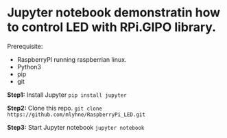 # Jupyter notebook demonstratin how to control LED with RPi.GIPO library.

Prerequisite:
* RaspberryPI running raspberrian linux.
* Python3
* pip
* git

**Step1:**
Install Jupyter
`pip install jupyter`

**Step2:**
Clone this repo.
`git clone https://github.com/mlyhne/RaspberryPi_LED.git`

**Step3:**
Start Jupyter notebook
`jupyter notebook`
